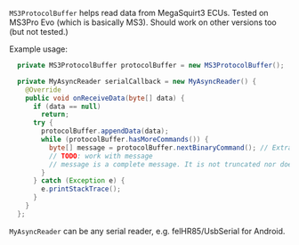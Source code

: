 ``MS3ProtocolBuffer`` helps read data from MegaSquirt3 ECUs.
Tested on MS3Pro Evo (which is basically MS3). Should work on other versions too (but not tested.)

Example usage:

```java
  private MS3ProtocolBuffer protocolBuffer = new MS3ProtocolBuffer();

  private MyAsyncReader serialCallback = new MyAsyncReader() {
    @Override
    public void onReceiveData(byte[] data) {
      if (data == null)
        return;
      try {
        protocolBuffer.appendData(data);
        while (protocolBuffer.hasMoreCommands()) {
          byte[] message = protocolBuffer.nextBinaryCommand(); // Extract full message
          // TODO: work with message
          // message is a complete message. It is not truncated nor does it have any extra bytes.
        }
      } catch (Exception e) {
        e.printStackTrace();
      }
    }
  };
```

``MyAsyncReader`` can be any serial reader, e.g. felHR85/UsbSerial for Android.
